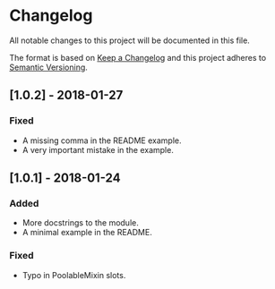 # Changelog
All notable changes to this project will be documented in this file.

The format is based on [Keep a Changelog](http://keepachangelog.com/en/1.0.0/)
and this project adheres to [Semantic Versioning](http://semver.org/spec/v2.0.0.html).

## [1.0.2] - 2018-01-27
### Fixed
- A missing comma in the README example.
- A very important mistake in the example.

## [1.0.1] - 2018-01-24
### Added
- More docstrings to the module.
- A minimal example in the README.

### Fixed
- Typo in PoolableMixin slots.
